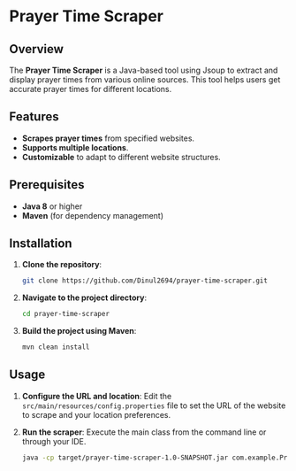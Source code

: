 # Prayer Time Scraper

## Overview
The **Prayer Time Scraper** is a Java-based tool using Jsoup to extract and display prayer times from various online sources. This tool helps users get accurate prayer times for different locations.

## Features
- **Scrapes prayer times** from specified websites.
- **Supports multiple locations**.
- **Customizable** to adapt to different website structures.

## Prerequisites
- **Java 8** or higher
- **Maven** (for dependency management)

## Installation

1. **Clone the repository**:
    ```bash
    git clone https://github.com/Dinul2694/prayer-time-scraper.git
    ```

2. **Navigate to the project directory**:
    ```bash
    cd prayer-time-scraper
    ```

3. **Build the project using Maven**:
    ```bash
    mvn clean install
    ```

## Usage

1. **Configure the URL and location**: Edit the `src/main/resources/config.properties` file to set the URL of the website to scrape and your location preferences.

2. **Run the scraper**: Execute the main class from the command line or through your IDE.

   ```bash
   java -cp target/prayer-time-scraper-1.0-SNAPSHOT.jar com.example.PrayerTimeScraper
